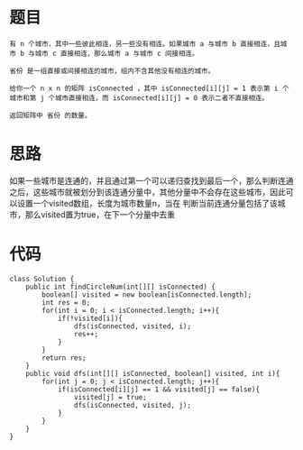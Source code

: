 # 题目
```
有 n 个城市，其中一些彼此相连，另一些没有相连。如果城市 a 与城市 b 直接相连，且城市 b 与城市 c 直接相连，那么城市 a 与城市 c 间接相连。

省份 是一组直接或间接相连的城市，组内不含其他没有相连的城市。

给你一个 n x n 的矩阵 isConnected ，其中 isConnected[i][j] = 1 表示第 i 个城市和第 j 个城市直接相连，而 isConnected[i][j] = 0 表示二者不直接相连。

返回矩阵中 省份 的数量。
```
# 思路
如果一些城市是连通的，并且通过第一个可以递归查找到最后一个，那么判断连通之后，这些城市就被划分到该连通分量中，其他分量中不会存在这些城市，因此可以设置一个visited数组，长度为城市数量n，当在
判断当前连通分量包括了该城市，那么visited置为true，在下一个分量中去重
# 代码
```
class Solution {
    public int findCircleNum(int[][] isConnected) {
        boolean[] visited = new boolean[isConnected.length];
        int res = 0;
        for(int i = 0; i < isConnected.length; i++){
            if(!visited[i]){
                dfs(isConnected, visited, i);
                res++;
            }
        }
        return res;
    }
    public void dfs(int[][] isConnected, boolean[] visited, int i){
        for(int j = 0; j < isConnected.length; j++){
            if(isConnected[i][j] == 1 && visited[j] == false){
                visited[j] = true;
                dfs(isConnected, visited, j);
            }
        }
    }
}
```
